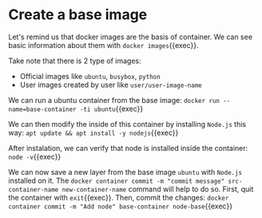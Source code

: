 # Create a base image

Let's remind us that docker images are the basis of container. We can see basic information about them with `docker images`{{exec}}.

Take note that there is 2 type of images:
- Official images like `ubuntu`, `busybox`, `python`
- User images created by user like `user/user-image-name`

We can run a ubuntu container from the base image: `docker run --name=base-container -ti ubuntu`{{exec}}

We can then modify the inside of this container by installing `Node.js` this way:
`apt update && apt install -y nodejs`{{exec}}

After instalation, we can verify that node is installed inside the container: `node -v`{{exec}}

We can now save a new layer from the base image `ubuntu` with `Node.js` installed on it.
The `docker container commit -m "commit message" src-container-name new-container-name` command will help to do so.
First, quit the container with `exit`{{exec}}.
Then, commit the changes: `docker container commit -m "Add node" base-container node-base`{{exec}}
